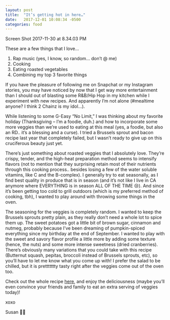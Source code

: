 ```yaml
---
layout: post
title:  "It’s getting hot in here…"
date:   2017-12-01 10:08:34 -0500
categories: food
---
```

Screen Shot 2017-11-30 at 8.34.03 PM

These are a few things that I love…

1. Rap music (yes, I know, so random… don’t @ me)
2. Cooking
3. Eating roasted vegetables
4. Combining my top 3 favorite things

If you have the pleasure of following me on Snapchat or my Instagram stories, you may have noticed by now that I get way more entertainment than I should out of blasting some R&B/Hip Hop in my kitchen while I experiment with new recipes. And apparently I’m not alone (#mealtime anyone? I think 2 Chainz is my idol…).

While listening to some G-Easy “No Limit,” I was thinking about my favorite holiday (Thanksgiving – I’m a foodie, duh.) and how to incorporate some more veggies than we’re used to eating at this meal (yes, a foodie, but also an RD.. it’s a blessing and a curse). I tried a Brussels sprout and bacon recipe last year that completely failed, but I wasn’t ready to give up on this cruciferous beauty just yet.

There’s just something about roasted veggies that I absolutely love. They’re crispy, tender, and the high-heat preparation method seems to intensify flavors (not to mention that they surprising retain most of their nutrients through this cooking process.. besides losing a few of the water soluble vitamins, like C and the B-complex). I generally try to eat seasonally, as I find best quality in produce that is in season (and it’s not like I live in CA anymore where EVERYTHING is in season ALL OF THE TIME 😢). And since it’s been getting too cold to grill outdoors (which is my preferred method of cooking, tbh), I wanted to play around with throwing some things in the oven.

The seasoning for the veggies is completely random. I wanted to keep the Brussels sprouts pretty plain, as they really don’t need a whole lot to spice them up. The sweet potatoes got a little bit of brown sugar, cinnamon and nutmeg, probably because I’ve been dreaming of pumpkin-spiced everything since my birthday at the end of September. I wanted to play with the sweet and savory flavor profile a little more by adding some texture (hence, the nuts) and some more intense sweetness (dried cranberries). There’s obviously many variations that you could take with this recipe (Butternut squash, pepitas, broccoli instead of Brussels sprouts, etc), so you’ll have to let me know what you come up with! I prefer the salad to be chilled, but it is prettttttty tasty right after the veggies come out of the oven too.

Check out the whole recipe [here](https://thefoodietitian.wordpress.com/roasted-brussels-sprouts-and-sweet-potatoes/), and enjoy the deliciousness (maybe you’ll even convince your friends and family to eat an extra serving of veggies today)!

xoxo

Susan 💁🏽
